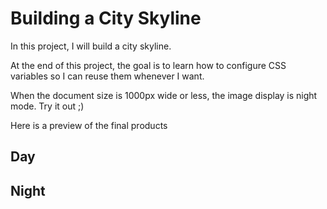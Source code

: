 # Building a City Skyline
In this project, I will build a city skyline. 

At the end of this project, the goal is to learn how to configure CSS variables so I can reuse them whenever I want.

When the document size is 1000px wide or less, the image display is night mode. Try it out ;)

Here is a preview of the final products

## Day


## Night
